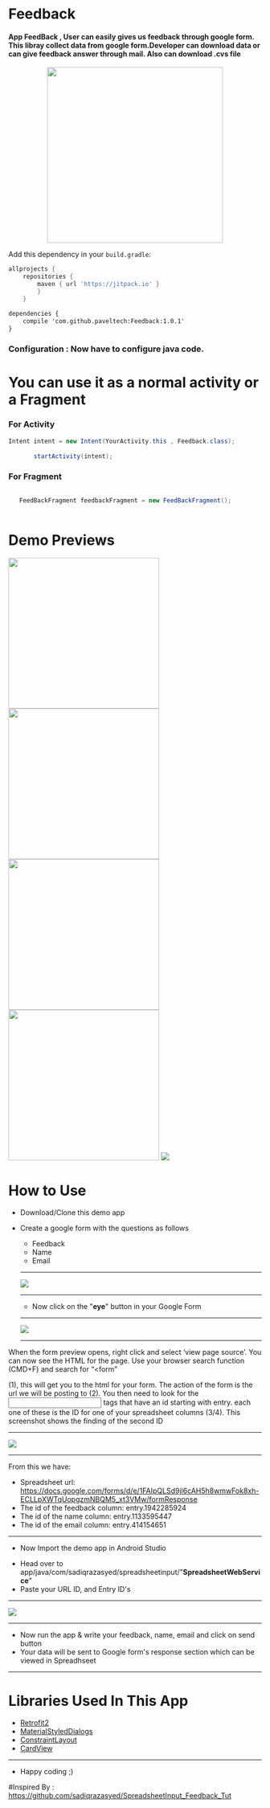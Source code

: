 # Feedback
<h4> App FeedBack , User can easily gives us feedback through google form. This libray collect data from google form.Developer can
download data or can give feedback answer through mail. Also can download .cvs file</h4>


<p align="center">
  <img src="https://raw.githubusercontent.com/paveltech/Feedback/master/device-2018-01-15-002425.png" width="350"/>
</p>

Add this dependency in your `build.gradle`: 

```groovy
allprojects {
	repositories {
		maven { url 'https://jitpack.io' }
		}
	}
```

```xml
dependencies {
    compile 'com.github.paveltech:Feedback:1.0.1'
}
```

### Configuration : Now have to configure java code.

# You can use it as a normal activity or a Fragment 
 ### For Activity 
 
 ```java
 Intent intent = new Intent(YourActivity.this , Feedback.class);
       
        startActivity(intent);
```

### For Fragment 

```java

   FeedBackFragment feedbackFragment = new FeedBackFragment();
        
```	

# Demo Previews
<img src="https://drive.google.com/uc?id=1Xa2zeKq4t-4l1njsnpsgeRnFPwPXdNVh" width="300"> <img src="https://drive.google.com/uc?id=1x6ULAtsypLKirt8J67CEwN0lSAVx3fkw" width="300"> 
<img src="https://drive.google.com/uc?id=106INU0Cl2sWGOM0jR8FkV_RRPiA8a82e" width="300"> <img src="https://drive.google.com/uc?id=1glLvoD1bzRduIAVcfqZC4dWqK_V22Vas" width="300">
<img src="https://drive.google.com/uc?id=1Z32oWuS-DW19aQYiru-mmHhdMNJWw0mO">

# How to Use

* Download/Clone this demo app
* Create a google form with the questions as follows

	- Feedback
  	- Name
    - Email
    ---
    
    <img src="https://drive.google.com/uc?id=1flLai5HfPFf5nFN3_EBzSAdW8fKwPqZR">
    
    ---
    - Now click on the "<b>eye</b>" button in your Google Form
    ---
 
    <img src="https://drive.google.com/uc?id=1J9uzix45F4T3u1g2IWPQJI-TR9GPEw7G">
    
    ---
    
When the form preview opens, right click and select ‘view page source’. You can now see the HTML for the page. Use your browser search function (CMD+F) and search for “<form”

(1), this will get you to the html for your form. The action of the form is the url we will be posting to 
(2). You then need to look for the <input> tags that have an id starting with entry. each one of these is the ID for one of your spreadsheet columns 
(3/4).
This screenshot shows the finding of the second ID

---
 
<img src="https://drive.google.com/uc?id=1B39AbjCK5wim0jH6ZtcypZbLTOzbw8LC">
    
---

From this we have:

*  Spreadsheet url:
https://docs.google.com/forms/d/e/1FAIpQLSd9jl6cAH5h8wmwFok8xh-ECLLpXWTqUopgzmNBQM5_xt3VMw/formResponse
* The id of the feedback column: entry.1942285924  
* The id of the name column: entry.1133595447
* The id of the email column: entry.414154651

---

* Now Import the demo app in Android Studio
 - Head over to app/java/com/sadiqrazasyed/spreadsheetinput/"<b>SpreadsheetWebService</b>"
 - Paste your URL ID, and Entry ID's
 
--- 

 <img src="https://drive.google.com/uc?id=1jGUcw1REZhSZT7UD1-ZJwgMULcq8r6hH">

---

* Now run the app & write your feedback, name, email and click on send button
* Your data will be sent to Google form's response section which can be viewed in Spreadhseet

---
# Libraries Used In This App

- [Retrofit2](https://github.com/square/retrofit)
- [MaterialStyledDialogs](https://github.com/javiersantos/MaterialStyledDialogs)
- [ConstraintLayout](https://developer.android.com/reference/android/support/constraint/ConstraintLayout.html)
- [CardView](https://developer.android.com/reference/android/support/v7/widget/CardView.html)

---

* Happy coding ;)


#Inspired By : https://github.com/sadiqrazasyed/SpreadsheetInput_Feedback_Tut

